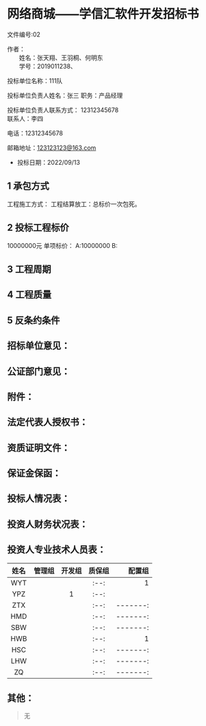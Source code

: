 # 网络商城——学信汇软件开发招标书

文件编号:02

作者：   
&emsp;&emsp;姓名：张天翔、王羽桐、何明东  
&emsp;&emsp;学号：2019011238、   

投标单位名称：111队

投标单位负责人姓名：张三      职务：产品经理    

投标单位负责人联系方式：   12312345678    
联系人：李四

电话：12312345678

邮箱地址：123123123@163.com

- 投标日期：2022/09/13

## 1 承包方式
工程施工方式：
工程结算放工：总标价一次包死。


## 2 投标工程标价
10000000元
单项标价：
A:10000000
B:
## 3 工程周期
 
## 4 工程质量

## 5 反条约条件

## 招标单位意见：

## 公证部门意见：

## 附件：

## 法定代表人授权书：

## 资质证明文件：

## 保证金保函： 

## 投标人情况表：

## 投资人财务状况表：

## 投资人专业技术人员表：
| 姓名 |  管理组  |   开发组  |   质保组   |   配置组   |    
| :-------: | :---- | :-------: |:------: | --------: |
| WYT |    |   |:--: | 1 |
| YPZ |    | 1 |:--: | |
| ZTX |    |  |:--: | -------: |
| HMD |    |  |:--: | -------: |
| SBW |    |  |:--: | -------: |
| HWB |    |  |:--: | 1 |
| HSC |    |  |:--: | -------: |
| LHW |    |  |:--: | -------: |
| ZQ  |    |  |:--: | -------: |

## 其他：

> 无
